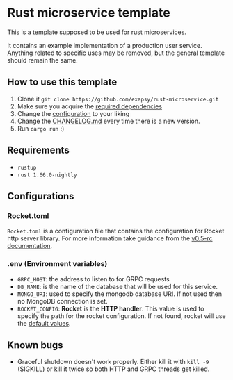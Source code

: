 # Rust microservice template

This is a template supposed to be used for rust microservices.

It contains an example implementation of a production user service.
Anything related to specific uses may be removed, but the general template should remain the same.

## How to use this template

1. Clone it `git clone https://github.com/exapsy/rust-microservice.git`
2. Make sure you acquire the [required dependencies](#Requirements)
3. Change the [configuration](#Configurations) to your liking
4. Change the [CHANGELOG.md](./CHANGELOG.md) every time there is a new version.
5. Run `cargo run` :)

## Requirements

- `rustup`
- `rust 1.66.0-nightly`

## Configurations

### Rocket.toml

`Rocket.toml` is a configuration file that contains the configuration for Rocket http server library.
For more information take guidance from the [v0.5-rc documentation](https://rocket.rs/v0.5-rc/guide/configuration/).

### .env (Environment variables)

- `GRPC_HOST`: the address to listen to for GRPC requests
- `DB_NAME`: is the name of the database that will be used for this service.
- `MONGO_URI`: used to specify the mongodb database URI. If not used then no MongoDB connection is set.
- `ROCKET_CONFIG`: **Rocket** is the **HTTP handler**. This value is used to specify the path for the rocket configuration. If not found, rocket will use the [default values](https://docs.rs/rocket/0.2.11/rocket/config/index.html#rockettoml).

## Known bugs

- Graceful shutdown doesn't work properly. Either kill it with `kill -9` (SIGKILL) or kill it twice so both HTTP and GRPC threads get killed.